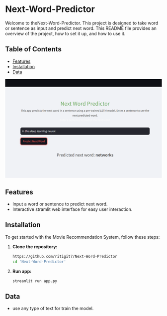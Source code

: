 # Next-Word-Predictor

Welcome to theNext-Word-Predictor. This project is designed to take word or sentence as input and predict next word. This README file provides an overview of the project, how to set it up, and how to use it.

## Table of Contents

- [Features](#features)
- [Installation](#installation)
- [Data](#data)

![Next-Word-Predictor](https://github.com/ritigit7/Next-Word-Predictor/blob/main/Screenshot%202024-06-23%20093640.png)


## Features

- Input a word or sentence to predict next word.
- Interactive stramlit web interface for easy user interaction.

## Installation

To get started with the Movie Recommendation System, follow these steps:

1. **Clone the repository:**
   ```sh
   https://github.com/ritigit7/Next-Word-Predictor
   cd 'Next-Word-Predictor'

2. **Run app:**
   ```sh
   streamlit run app.py 

## Data
- use any type of text for train the model.
  

